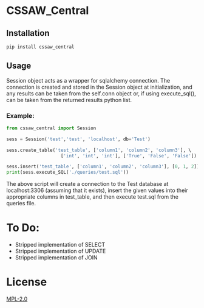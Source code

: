# CSSAW_Central

## Installation
``` Bash
pip install cssaw_central
```

## Usage

Session object acts as a wrapper for sqlalchemy connection. The connection is created and stored in the Session object at initialization, and any results can be taken from the self.conn object or, if using execute_sql(), can be taken from the returned results python list.

### Example:
```Python
from cssaw_central import Session

sess = Session('test','test', 'localhost', db='Test')

sess.create_table('test_table', ['column1', 'column2', 'column3'], \ 
                    ['int', 'int', 'int'], ['True', 'False', 'False'])

sess.insert('test_table', ['column1', 'column2', 'column3'], [0, 1, 2])
print(sess.execute_SQL('./queries/test.sql'))
```

The above script will create a connection to the Test database at localhost:3306 (assuming that it exists), insert the given values into their appropriate columns in test_table, and then execute test.sql from the queries file.

# To Do:
- Stripped implementation of SELECT
- Stripped implementation of UPDATE
- Stripped implementation of JOIN

# License
[MPL-2.0](https://opensource.org/licenses/MPL-2.0)